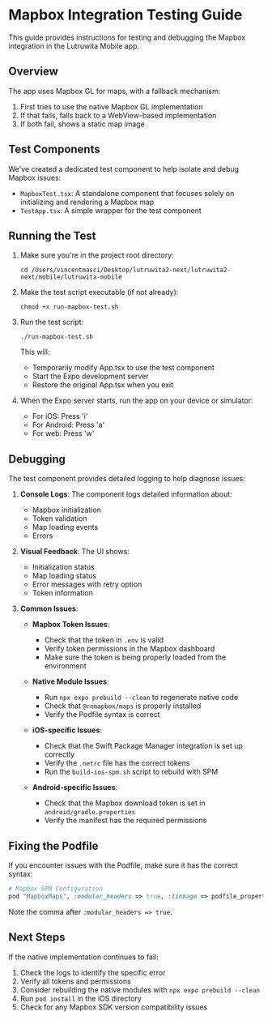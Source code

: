 # Mapbox Integration Testing Guide

This guide provides instructions for testing and debugging the Mapbox integration in the Lutruwita Mobile app.

## Overview

The app uses Mapbox GL for maps, with a fallback mechanism:
1. First tries to use the native Mapbox GL implementation
2. If that fails, falls back to a WebView-based implementation
3. If both fail, shows a static map image

## Test Components

We've created a dedicated test component to help isolate and debug Mapbox issues:

- `MapboxTest.tsx`: A standalone component that focuses solely on initializing and rendering a Mapbox map
- `TestApp.tsx`: A simple wrapper for the test component

## Running the Test

1. Make sure you're in the project root directory:
   ```
   cd /Users/vincentmasci/Desktop/lutruwita2-next/lutruwita2-next/mobile/lutruwita-mobile
   ```

2. Make the test script executable (if not already):
   ```
   chmod +x run-mapbox-test.sh
   ```

3. Run the test script:
   ```
   ./run-mapbox-test.sh
   ```

   This will:
   - Temporarily modify App.tsx to use the test component
   - Start the Expo development server
   - Restore the original App.tsx when you exit

4. When the Expo server starts, run the app on your device or simulator:
   - For iOS: Press 'i'
   - For Android: Press 'a'
   - For web: Press 'w'

## Debugging

The test component provides detailed logging to help diagnose issues:

1. **Console Logs**: The component logs detailed information about:
   - Mapbox initialization
   - Token validation
   - Map loading events
   - Errors

2. **Visual Feedback**: The UI shows:
   - Initialization status
   - Map loading status
   - Error messages with retry option
   - Token information

3. **Common Issues**:

   - **Mapbox Token Issues**:
     - Check that the token in `.env` is valid
     - Verify token permissions in the Mapbox dashboard
     - Make sure the token is being properly loaded from the environment

   - **Native Module Issues**:
     - Run `npx expo prebuild --clean` to regenerate native code
     - Check that `@rnmapbox/maps` is properly installed
     - Verify the Podfile syntax is correct

   - **iOS-specific Issues**:
     - Check that the Swift Package Manager integration is set up correctly
     - Verify the `.netrc` file has the correct tokens
     - Run the `build-ios-spm.sh` script to rebuild with SPM

   - **Android-specific Issues**:
     - Check that the Mapbox download token is set in `android/gradle.properties`
     - Verify the manifest has the required permissions

## Fixing the Podfile

If you encounter issues with the Podfile, make sure it has the correct syntax:

```ruby
# Mapbox SPM Configuration
pod "MapboxMaps", :modular_headers => true, :linkage => podfile_properties['ios.useFrameworks'].to_sym if podfile_properties['ios.useFrameworks']
```

Note the comma after `:modular_headers => true`.

## Next Steps

If the native implementation continues to fail:

1. Check the logs to identify the specific error
2. Verify all tokens and permissions
3. Consider rebuilding the native modules with `npx expo prebuild --clean`
4. Run `pod install` in the iOS directory
5. Check for any Mapbox SDK version compatibility issues
